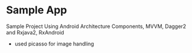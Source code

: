 # Sample App
Sample Project Using Android Architecture Components, MVVM, Dagger2 and Rxjava2, RxAndroid
- used picasso for image handling
